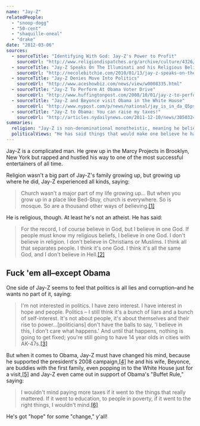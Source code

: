 ```yaml
---
name: "Jay-Z"
relatedPeople:
  - "snoop-dogg"
  - "50-cent"
  - "shaquille-oneal"
  - "drake"
date: "2012-03-06"
sources:
  - sourceTitle: "Identifying With God: Jay-Z's Power to Profit"
    sourceUrl: "http://www.religiondispatches.org/archive/culture/4326/identifying_with_god%3A_jay-z%E2%80%99s_power_to_profit/"
  - sourceTitle: "Jay-Z Speaks On The Illuminati and his Religious Beliefs"
    sourceUrl: "http://necolebitchie.com/2010/01/13/jay-z-speaks-on-the-illuminati-and-his-religious-beliefs/"
  - sourceTitle: "Jay-Z Denies Move Into Politics"
    sourceUrl: "http://www.aceshowbiz.com/news/view/w0008335.html"
  - sourceTitle: "Jay-Z To Perform At Obama Voter Drive"
    sourceUrl: "http://www.huffingtonpost.com/2008/10/01/jay-z-to-perform-at-obama_n_130982.html"
  - sourceTitle: "Jay-Z and Beyonce visit Obama in the White House"
    sourceUrl: "http://www.nypost.com/p/news/national/jay_is_in_da_Q5pswM6zMUEjBgl7hbAFgI"
  - sourceTitle: "Jay-Z to Obama: You can raise my taxes!"
    sourceUrl: "http://articles.nydailynews.com/2011-12-10/news/30503246_1_jay-z-shawn-carter-tax-hike"
summaries:
  religion: "Jay-Z is non-denominational monotheistic, meaning he believes in one God, but not necessarily Christian, Jewish, or Muslim."
  politicalViews: "He has said things that would make one believe he hates politics and politicians, but he's supported Obama, so we're going to call him a Democrat."
---
```


Jay-Z is a complicated man. He grew up in the Marcy Projects in Brooklyn, New York but rapped and hustled his way to one of the most successful entertainers of all time.

Religion wasn't a big part of Jay-Z's family growing up, but growing up where he did, Jay-Z experienced all kinds, saying:

>Church wasn't a major part of my life growing up… But when you grow up in a place like Bed-Stuy, church is everywhere. So is mosque. So are a thousand other ways of believing.<a class="source-citation" href="#http%3A%2F%2Fwww.religiondispatches.org%2Farchive%2Fculture%2F4326%2Fidentifying_with_god%253A_jay-z%25E2%2580%2599s_power_to_profit%2F" title="Identifying With God: Jay-Z&apos;s Power to Profit">[1]</a>

He is religious, though. At least he's not an atheist. He has said:

>For the record, I of course believe in God, but I believe in one God. If people must know my religious beliefs, I believe in one God. I don't believe in religion. I don't believe in Christians or Muslims. I think all that separates people. I think it's one God. I think it's all the same God, and I don't believe in Hell.<a class="source-citation" href="#http%3A%2F%2Fnecolebitchie.com%2F2010%2F01%2F13%2Fjay-z-speaks-on-the-illuminati-and-his-religious-beliefs%2F" title="Jay-Z Speaks On The Illuminati and his Religious Beliefs">[2]</a>

## 

## Fuck 'em all–except Obama

One side of Jay-Z seems to feel that politics is all lies and corruption–and he wants no part of it, saying:

>I'm not interested in politics. I have zero interest. I have interest in hope and people. Politics – I still think it's a bunch of liars and a bunch of self-interest. It's not about people, it's about themselves and their rise to power…[politicians] don't have the balls to say, 'I believe in this, I don't care what happens.' And until that happens, nothing is going to get fixed; you're still going to have 14 year olds in cities with AK-47s.<a class="source-citation" href="#http%3A%2F%2Fwww.aceshowbiz.com%2Fnews%2Fview%2Fw0008335.html" title="Jay-Z Denies Move Into Politics">[3]</a>

But when it comes to Obama, Jay-Z must have changed his mind, because he supported the president's 2008 campaign,<a class="source-citation" href="#http%3A%2F%2Fwww.huffingtonpost.com%2F2008%2F10%2F01%2Fjay-z-to-perform-at-obama_n_130982.html" title="Jay-Z To Perform At Obama Voter Drive">[4]</a> he and his wife, Beyonce, are buddies with the first family, even popping in to the White House just for a visit,<a class="source-citation" href="#http%3A%2F%2Fwww.nypost.com%2Fp%2Fnews%2Fnational%2Fjay_is_in_da_Q5pswM6zMUEjBgl7hbAFgI" title="Jay-Z and Beyonce visit Obama in the White House">[5]</a> and Jay-Z even came out in support of Obama's "Buffet Rule," saying:

>I wouldn't mind paying more taxes if it went to the things that really mattered. If it went to education, to people in poverty, if it went to the right things, I wouldn't mind.<a class="source-citation" href="#http%3A%2F%2Farticles.nydailynews.com%2F2011-12-10%2Fnews%2F30503246_1_jay-z-shawn-carter-tax-hike" title="Jay-Z to Obama: You can raise my taxes!">[6]</a>

He's got "hope" for some "change," y'all!